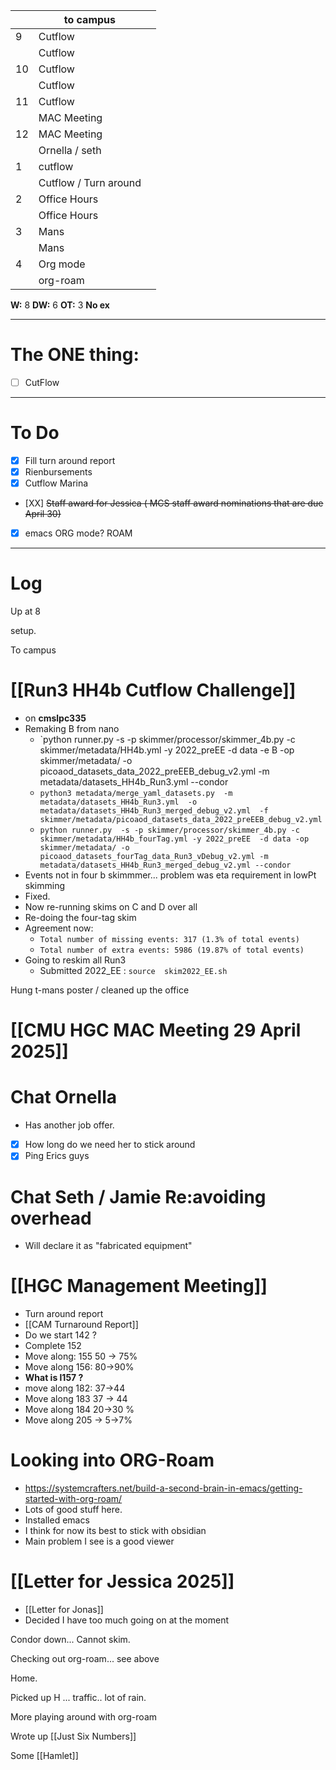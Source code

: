 
|     | to campus             |     |
| --- | --------------------- | --- |
| 9   | Cutflow               |     |
|     | Cutflow               |     |
| 10  | Cutflow               |     |
|     | Cutflow               |     |
| 11  | Cutflow               |     |
|     | MAC Meeting           |     |
| 12  | MAC Meeting           |     |
|     | Ornella / seth        |     |
| 1   | cutflow               |     |
|     | Cutflow / Turn around |     |
| 2   | Office Hours          |     |
|     | Office Hours          |     |
| 3   | Mans                  |     |
|     | Mans                  |     |
| 4   | Org mode              |     |
|     | org-roam              |     |

**W:** 8 
**DW:** 6
**OT:** 3
**No ex**

---
# The ONE thing: 
- [ ] CutFlow

---
# To Do

- [x] Fill turn around report
- [x] Rienbursements 
- [x] Cutflow Marina
- [XX] ~~Staff award for Jessica ( MCS staff award nominations that are due April 30)~~
- [x] emacs ORG mode? ROAM


---

# Log

Up at 8 

setup. 

To campus


# [[Run3 HH4b Cutflow Challenge]]
- on **cmslpc335**
- Remaking B from nano
	- `python runner.py -s -p skimmer/processor/skimmer_4b.py -c skimmer/metadata/HH4b.yml -y 2022_preEE -d data -e B  -op skimmer/metadata/ -o picoaod_datasets_data_2022_preEEB_debug_v2.yml -m metadata/datasets_HH4b_Run3.yml --condor
	- `python3 metadata/merge_yaml_datasets.py  -m metadata/datasets_HH4b_Run3.yml  -o metadata/datasets_HH4b_Run3_merged_debug_v2.yml  -f skimmer/metadata/picoaod_datasets_data_2022_preEEB_debug_v2.yml`
	- `python runner.py  -s -p skimmer/processor/skimmer_4b.py -c skimmer/metadata/HH4b_fourTag.yml -y 2022_preEE  -d data -op skimmer/metadata/ -o picoaod_datasets_fourTag_data_Run3_vDebug_v2.yml -m metadata/datasets_HH4b_Run3_merged_debug_v2.yml --condor`
- Events not in four b skimmmer... problem was eta requirement in lowPt skimming
- Fixed.
- Now re-running skims on C and D over all 
- Re-doing the four-tag skim
- Agreement now: 
	- `Total number of missing events: 317 (1.3% of total events)`
	- `Total number of extra events: 5986 (19.87% of total events)`
- Going to reskim all Run3
	- Submitted 2022_EE : `source  skim2022_EE.sh`



Hung t-mans poster / cleaned up the office


# [[CMU HGC MAC Meeting 29 April 2025]]


# Chat Ornella
- Has another job offer.
- [x] How long do we need her to stick around
- [x] Ping Erics guys

# Chat Seth / Jamie Re:avoiding overhead
- Will declare it as "fabricated equipment"


# [[HGC Management Meeting]]
- Turn around report
- [[CAM Turnaround Report]]
- Do we start 142 ?
- Complete 152
- Move along: 155 50 -> 75%
- Move along 156: 80->90%
- **What is l157 ?**
- move along 182: 37->44 
- Move along 183 37 -> 44
- Move along 184 20->30 %
- Move along 205 -> 5->7%


# Looking into ORG-Roam
- https://systemcrafters.net/build-a-second-brain-in-emacs/getting-started-with-org-roam/
- Lots of good stuff here. 
- Installed emacs 
- I think for now its best to stick with obsidian
- Main problem I see is a good viewer

# [[Letter for Jessica 2025]]
- [[Letter for Jonas]]
- Decided I have too much going on at the moment

Condor down... Cannot skim.

Checking out org-roam... see above

Home.

Picked up H ... traffic.. lot of rain. 

More playing around with org-roam

Wrote up [[Just Six Numbers]]

Some [[Hamlet]]
